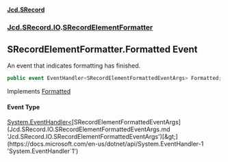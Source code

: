 #### [Jcd.SRecord](index.md 'index')
### [Jcd.SRecord.IO](Jcd.SRecord.IO.md 'Jcd.SRecord.IO').[SRecordElementFormatter](Jcd.SRecord.IO.SRecordElementFormatter.md 'Jcd.SRecord.IO.SRecordElementFormatter')

## SRecordElementFormatter.Formatted Event

An event that indicates formatting has finished.

```csharp
public event EventHandler<SRecordElementFormattedEventArgs> Formatted;
```

Implements [Formatted](Jcd.SRecord.IO.ISRecordElementFormatter.Formatted.md 'Jcd.SRecord.IO.ISRecordElementFormatter.Formatted')

#### Event Type
[System.EventHandler&lt;](https://docs.microsoft.com/en-us/dotnet/api/System.EventHandler-1 'System.EventHandler`1')[SRecordElementFormattedEventArgs](Jcd.SRecord.IO.SRecordElementFormattedEventArgs.md 'Jcd.SRecord.IO.SRecordElementFormattedEventArgs')[&gt;](https://docs.microsoft.com/en-us/dotnet/api/System.EventHandler-1 'System.EventHandler`1')
